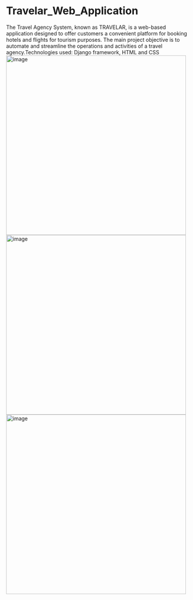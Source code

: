 # Travelar_Web_Application
The Travel Agency System, known as TRAVELAR, is a web-based application designed to offer customers a convenient platform for booking hotels and flights for tourism purposes. The main project objective is to automate and streamline the operations and activities of a travel agency.Technologies used: Django framework, HTML and CSS
<img width="487" alt="image" src="https://github.com/mrunmayee9601/Travelar_Web_Application/assets/72693108/263f1dfc-d348-4db6-bf3a-c4e3b475b148">
<img width="487" alt="image" src="https://github.com/mrunmayee9601/Travelar_Web_Application/assets/72693108/d9073581-a312-4f2b-bc3b-1c3b9c23070f">
<img width="487" alt="image" src="https://github.com/mrunmayee9601/Travelar_Web_Application/assets/72693108/4ec0b624-5bc0-4262-bd17-08b5b868784c">


